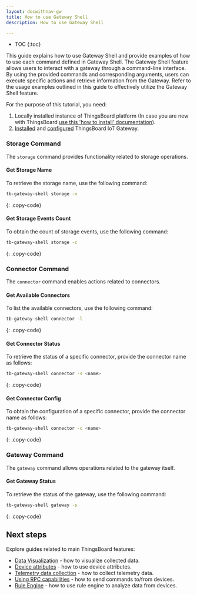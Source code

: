 ```yaml
---
layout: docwithnav-gw
title: How to use Gateway Shell
description: How to use Gateway Shell

---
```


* TOC
{:toc}


This guide explains how to use Gateway Shell and provide examples of how to use each command defined in Gateway Shell.
The Gateway Shell feature allows users to interact with a gateway through a command-line interface.
By using the provided commands and corresponding arguments, users can execute specific actions and retrieve information 
from the Gateway. Refer to the usage examples outlined in this guide to effectively utilize the Gateway Shell feature.

For the purpose of this tutorial, you need:  
1. Locally installed instance of ThingsBoard platform (In case you are new with ThingsBoard [use this 'how to install' documentation](/docs/user-guide/install/installation-options/)).
2. [Installed](/docs/iot-gateway/installation/) and [configured](/docs/iot-gateway/configuration/) ThingsBoard IoT Gateway.

### Storage Command
The `storage` command provides functionality related to storage operations.

#### Get Storage Name
To retrieve the storage name, use the following command:

```bash
tb-gateway-shell storage -n
```
{: .copy-code}

#### Get Storage Events Count
To obtain the count of storage events, use the following command:

```bash
tb-gateway-shell storage -c
```
{: .copy-code}

### Connector Command
The `connector` command enables actions related to connectors.

#### Get Available Connectors
To list the available connectors, use the following command:

```bash
tb-gateway-shell connector -l
```
{: .copy-code}

#### Get Connector Status
To retrieve the status of a specific connector, provide the connector name as follows:

```bash
tb-gateway-shell connector -s <name>
```
{: .copy-code}

#### Get Connector Config
To obtain the configuration of a specific connector, provide the connector name as follows:

```bash
tb-gateway-shell connector -c <name>
```
{: .copy-code}

### Gateway Command
The `gateway` command allows operations related to the gateway itself.

#### Get Gateway Status
To retrieve the status of the gateway, use the following command:

```bash
tb-gateway-shell gateway -s
```
{: .copy-code}

## Next steps

Explore guides related to main ThingsBoard features:

 - [Data Visualization](/docs/user-guide/visualization/) - how to visualize collected data.
 - [Device attributes](/docs/user-guide/attributes/) - how to use device attributes.
 - [Telemetry data collection](/docs/user-guide/telemetry/) - how to collect telemetry data.
 - [Using RPC capabilities](/docs/user-guide/rpc/) - how to send commands to/from devices.
 - [Rule Engine](/docs/user-guide/rule-engine/) - how to use rule engine to analyze data from devices.
